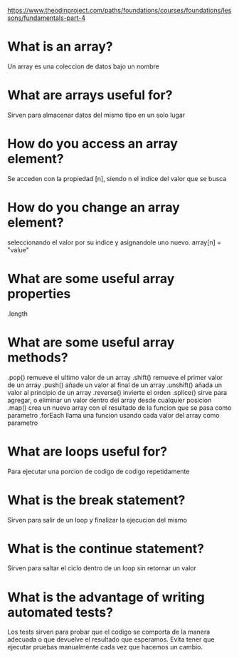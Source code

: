 https://www.theodinproject.com/paths/foundations/courses/foundations/lessons/fundamentals-part-4

# What is an array?

Un array es una coleccion de datos bajo un nombre

# What are arrays useful for?

Sirven para almacenar datos del mismo tipo en un solo lugar

# How do you access an array element?

Se acceden con la propiedad [n], siendo n el indice del valor que se busca

# How do you change an array element?

seleccionando el valor por su indice y asignandole uno nuevo. array[n] = "value"

# What are some useful array properties

.length

# What are some useful array methods?

.pop() remueve el ultimo valor de un array
.shift() remueve el primer valor de un array
.push() añade un valor al final de un array
.unshift() añada un valor al principio de un array
.reverse() invierte el orden
.splice() sirve para agregar, o eliminar un valor dentro del array desde cualquier posicion
.map() crea un nuevo array con el resultado de la funcion que se pasa como parametro
.forEach llama una funcion usando cada valor del array como parametro

# What are loops useful for?

Para ejecutar una porcion de codigo de codigo repetidamente

# What is the break statement?

Sirven para salir de un loop y finalizar la ejecucion del mismo

# What is the continue statement?

Sirven para saltar el ciclo dentro de un loop sin retornar un valor

# What is the advantage of writing automated tests?

Los tests sirven para probar que el codigo se comporta de la manera adecuada o que devuelve el resultado que esperamos. Evita tener que ejecutar pruebas manualmente cada vez que hacemos un cambio.
